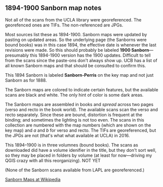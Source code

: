 ##  1894-1900 Sanborn map notes

Not all of the scans from the UCLA library were georeferenced. The georefenced ones are TIFs. The non-referenced are JPGs.

Most sources list these as 1894-1900. Sanborn maps were updated by pasting on updated areas. So the underlying page (the Sanborns were bound books) was in this case 1894, the effective date is whenever the last revisions were made. So this should probably be labeled **1900 Sanborn**—presumably this 1894-1900 version has the 1900 updates. Difficult to tell from the scans since the paste-ons don't always show up.  UCB has a list of all known Sanborn maps and that should be consulted to confirm this.

This 1894 Sanborn is labeled **Sanborn-Perris** on the key map and not just Sanborn as for 1888.

The Sanborn maps are colored to indicate certain features, but the available scans are black and white. The only hint of color is some dark areas.

The Sanborn maps are assembled in books and _spread_ across two pages (verso and recto in the book world). The available scans scan the verso and recto separately. Since these are bound, distortion is frequent at the binding; and sometimes the lighting is not too even. The scans in this collection are numbered with the map numbers (which are shown on the key map) and _a_ and _b_ for verso and recto. The TIFs are georeferenced, but the JPGs are not (that's what what available at UCLA) in 2016.

This 1894–1900 is in three volumnes (bound books). The scans as downloaded did have a volume idenifier in the title, but they don't sort well, so they may be placed in folders by volume (at least for now—driving my QGIS crazy with all this reorganizing). NOT YET

(None of the Sanborn scans available from LAPL are georeferenced.)

[Sanborn Maps at Wikipedia](https://en.wikipedia.org/wiki/Sanborn_Maps)